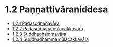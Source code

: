 

# 1.2 Paṇṇattivāraniddesa

* [1.2.1 Padasodhanavāra](1.2/1.2.1.md)
* [1.2.2 Padasodhanamūlacakkavāra](1.2/1.2.2.md)
* [1.2.3 Suddhadhammavāra](1.2/1.2.3.md)
* [1.2.4 Suddhadhammamūlacakkavāra](1.2/1.2.4.md)



